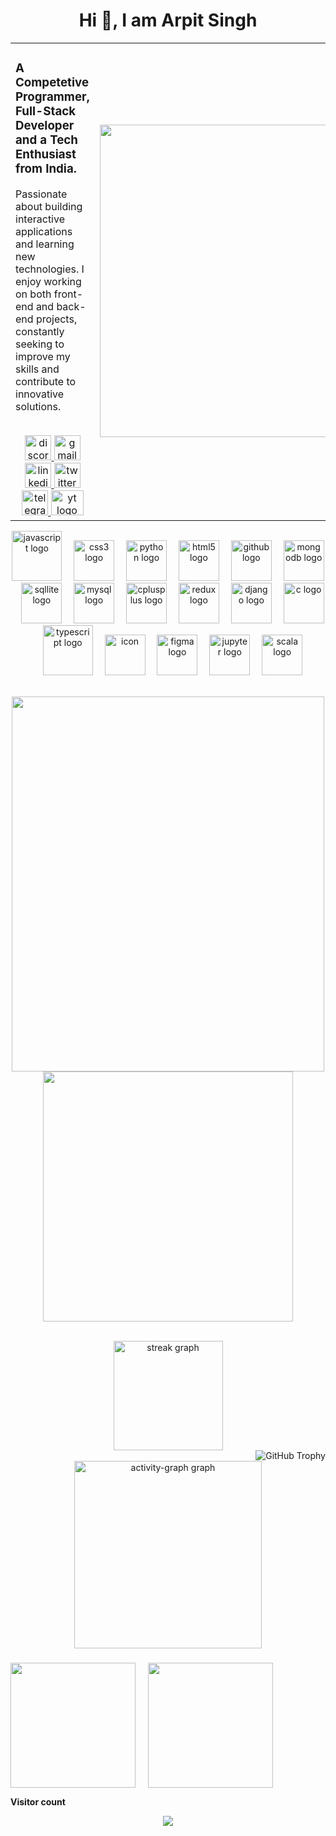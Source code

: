 <h1 align="center">Hi 👋, I am Arpit Singh</h1>
<table style="width: 100%;">
  <tr>
    <td style="vertical-align: top; width: 50%;">
      <h3>A Competetive Programmer, Full-Stack Developer and a Tech Enthusiast from India.</h3>
      <p>
        Passionate about building interactive applications and learning new technologies. 
        I enjoy working on both front-end and back-end projects, constantly seeking to improve my skills 
        and contribute to innovative solutions. 
      </p>
      <br/>
<div align="center">
  <a href="https://discord.com/users/arpit7195" target="_blank">
    <img src="https://raw.githubusercontent.com/maurodesouza/profile-readme-generator/master/src/assets/icons/social/discord/default.svg" width="42" height="40" alt="discord logo" />
  </a>
  <a href="mailto:adoranto737@gmail.com" target="_blank">
    <img src="https://raw.githubusercontent.com/maurodesouza/profile-readme-generator/master/src/assets/icons/social/gmail/default.svg" width="42" height="40" alt="gmail logo" />
  </a>
  <a href="https://www.linkedin.com/in/arpit-singh-1a857b2a9" target="_blank">
    <img src="https://raw.githubusercontent.com/maurodesouza/profile-readme-generator/master/src/assets/icons/social/linkedin/default.svg" width="42" height="40" alt="linkedin logo" />
  </a>
  <a href="https://x.com/ARPITSI03544750" target="_blank">
    <img src="https://raw.githubusercontent.com/maurodesouza/profile-readme-generator/master/src/assets/icons/social/twitter/default.svg" width="42" height="40" alt="twitter logo" />
  </a>
  <a href="https://t.me/ADORANRO" target="_blank">
    <img src="https://cdn-icons-png.flaticon.com/512/2111/2111646.png" width="42" height="40" alt="telegram logo" />
  </a>
  <a href="https://www.youtube.com/@weyar737" target="_blank">
    <img src="https://raw.githubusercontent.com/maurodesouza/profile-readme-generator/master/src/assets/icons/social/youtube/default.svg" width="52" height="40" alt="yt logo" />
  </a>
</div>
    </td>
    <td style="text-align: right; width: 50%;">
      <img src="https://media1.giphy.com/media/v1.Y2lkPTc5MGI3NjExOGg5Y21iNnpsN21oMWRrZTdvZGZkdmEycDExNWZ3N3RkejdoYWx6dyZlcD12MV9pbnRlcm5hbF9naWZfYnlfaWQmY3Q9Zw/IvoysZG4Zn5a4cWBZA/giphy.gif" alt="Animated GIF" width="500" height="500"/>
    </td>
  </tr>
</table>

<div align="center">
  <img src="https://techstack-generator.vercel.app/js-icon.svg"  width="80" height="80" alt="javascript logo"  />
  <img width="11" />
  <img src="https://skillicons.dev/icons?i=css" width="65" height="65" alt="css3 logo"  />
  <img width="11" />
  <img src="https://techstack-generator.vercel.app/python-icon.svg" width="65" height="65" alt="python logo"  />
  <img width="11" />
  <img src="https://skillicons.dev/icons?i=html" width="65" height="65" alt="html5 logo"  />
  <img width="11" />
  <img src="https://techstack-generator.vercel.app/github-icon.svg" width="65" height="65" alt="github logo"  />
  <img width="11" />
  <img src="https://skillicons.dev/icons?i=mongodb" width="65" height="65" alt="mongodb logo"  />
  <img width="11" />
  <img src="https://cdn.jsdelivr.net/gh/devicons/devicon/icons/sqlite/sqlite-original.svg" width="65" height="65" alt="sqllite logo"  />
  <img width="11" />
  <img src="https://techstack-generator.vercel.app/mysql-icon.svg" width="65" height="65" alt="mysql logo"  />
  <img width="11" />
  <img src="https://techstack-generator.vercel.app/cpp-icon.svg" width="65" height="65" alt="cplusplus logo"  />
  <img width="11" />
  <img src="https://techstack-generator.vercel.app/redux-icon.svg" width="65" height="65" alt="redux logo"  />
  <img width="11" />
  <img src="https://techstack-generator.vercel.app/django-icon.svg" width="65" height="65" alt="django logo"  />
  <img width="11" />
  <img src="https://cdn.jsdelivr.net/gh/devicons/devicon/icons/c/c-original.svg" width="65" height="65" alt="c logo"  />
  <img width="11" />
  <img src="https://techstack-generator.vercel.app/ts-icon.svg" width="80" height="80" alt="typescript logo"  />
  <img width="11" />
  <img src="https://techstack-generator.vercel.app/react-icon.svg" alt="icon" width="65" height="65" alt="react logo"  />
  <img width="11" />
  <img src="https://cdn.jsdelivr.net/gh/devicons/devicon/icons/figma/figma-original.svg" width="65" height="65" alt="figma logo"  />
  <img width="11" />
  <img src="https://cdn.simpleicons.org/jupyter/F37626" width="65" height="65" alt="jupyter logo"  />
  <img width="11" />
  <img src="https://imgs.search.brave.com/TGmEQZBLfzt8COMRcH7TFt8IM2pcfKJ3fXdocfgae7U/rs:fit:860:0:0:0/g:ce/aHR0cHM6Ly9jZG4t/aWNvbnMtcG5nLmZs/YXRpY29uLmNvbS81/MTIvNjEzMi82MTMy/MjIwLnBuZw" width="65" height="65" alt="scala logo"  />
</div>
<br>
<div align="center">
<p align="center">
  <a href="https://github.com/LSUDOKO?tab=repositories">
    <img src="https://github-readme-stats.vercel.app/api/?username=LSUDOKO&show_icons=true&hide=contribs&count_private=true&include_all_commits=true&theme=radical" width=500 height=600 />
  </a>
  <a href="https://github.com/LSUDOKO">
    <img src="https://github-readme-stats.vercel.app/api/top-langs/?username=LSUDOKO&layout=compact&theme=radical&langs_count=6" width=400 />
  </a>
</p>

  <br>
  <img src="https://streak-stats.demolab.com?user=LSUDOKO&locale=en&mode=daily&theme=tokyonight&hide_border=false&border_radius=5&order=3" height="175" alt="streak graph"  />
  <br>
  <div align="right">
    <img src="https://github-profile-trophy.vercel.app/?username=LSUDOKO&theme=matrix&column=9" alt="GitHub Trophy" />
  </div>
  <img src="https://github-readme-activity-graph.vercel.app/graph?username=LSUDOKO&radius=16&theme=nightowl&area=true&order=5&hide_title=false" height="300" alt="activity-graph graph"  />
</div>

###
###

###


<!-- Certifications -->
<div align="center" style="display:flex; gap:20px;">
  <img src="https://images.credly.com/size/220x220/images/6835309d-5d53-4231-abd7-a3aead632fc0/blob" width="200">
  <img src="https://images.credly.com/size/220x220/images/e99e035b-06c9-4a97-b96e-2cad2756180c/blob" width="200">
</div>
<!-- <img src="https://images.credly.com/size/220x220/images/6835309d-5d53-4231-abd7-a3aead632fc0/blob" width="200">
<img src="https://images.credly.com/size/220x220/images/e99e035b-06c9-4a97-b96e-2cad2756180c/blob" width="200 > -->
<!-- Profile Views Counter -->
<div align="center">
   <p align="left" style:color="Green"><b>Visitor count</b></p>
  <img src="https://moe-counter.glitch.me/get/@LSUDOKO?theme=rule34" />
</div>
